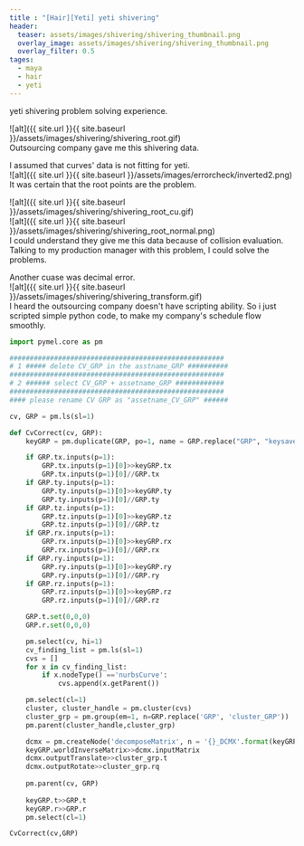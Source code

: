 ```yaml
---
title : "[Hair][Yeti] yeti shivering"
header:
  teaser: assets/images/shivering/shivering_thumbnail.png
  overlay_image: assets/images/shivering/shivering_thumbnail.png
  overlay_filter: 0.5
tages:
  - maya
  - hair
  - yeti
---
```


yeti shivering problem solving experience.  

![alt]({{ site.url }}{{ site.baseurl }}/assets/images/shivering/shivering_root.gif)  
Outsourcing company gave me this shivering data.  

I assumed that curves' data is not fitting for yeti.  
![alt]({{ site.url }}{{ site.baseurl }}/assets/images/errorcheck/inverted2.png)  
It was certain that the root points are the problem.  

![alt]({{ site.url }}{{ site.baseurl }}/assets/images/shivering/shivering_root_cu.gif)  
![alt]({{ site.url }}{{ site.baseurl }}/assets/images/shivering/shivering_root_normal.png)  
I could understand they give me this data because of collision evaluation.  
Talking to my production manager with this problem, I could solve the problems.  

Another cuase was decimal error.  
![alt]({{ site.url }}{{ site.baseurl }}/assets/images/shivering/shivering_transform.gif)  
I heard the outsourcing company doesn't have scripting ability.
So i just scripted simple python code, to make my company's schedule flow smoothly.

~~~python
import pymel.core as pm

#####################################################
# 1 ##### delete CV_GRP in the asstname_GRP ##########
#####################################################
# 2 ###### select CV_GRP + assetname_GRP ############
#####################################################
#### please rename CV GRP as "assetname_CV_GRP" ######

cv, GRP = pm.ls(sl=1)

def CvCorrect(cv, GRP):
    keyGRP = pm.duplicate(GRP, po=1, name = GRP.replace("GRP", "keysave_GRP"))[0]

    if GRP.tx.inputs(p=1):
        GRP.tx.inputs(p=1)[0]>>keyGRP.tx
        GRP.tx.inputs(p=1)[0]//GRP.tx
    if GRP.ty.inputs(p=1):
        GRP.ty.inputs(p=1)[0]>>keyGRP.ty
        GRP.ty.inputs(p=1)[0]//GRP.ty
    if GRP.tz.inputs(p=1):
        GRP.tz.inputs(p=1)[0]>>keyGRP.tz
        GRP.tz.inputs(p=1)[0]//GRP.tz
    if GRP.rx.inputs(p=1):
        GRP.rx.inputs(p=1)[0]>>keyGRP.rx
        GRP.rx.inputs(p=1)[0]//GRP.rx
    if GRP.ry.inputs(p=1):
        GRP.ry.inputs(p=1)[0]>>keyGRP.ry
        GRP.ry.inputs(p=1)[0]//GRP.ry
    if GRP.rz.inputs(p=1):
        GRP.rz.inputs(p=1)[0]>>keyGRP.rz
        GRP.rz.inputs(p=1)[0]//GRP.rz

    GRP.t.set(0,0,0)
    GRP.r.set(0,0,0)

    pm.select(cv, hi=1)
    cv_finding_list = pm.ls(sl=1)
    cvs = []
    for x in cv_finding_list:
        if x.nodeType() =='nurbsCurve':
            cvs.append(x.getParent())

    pm.select(cl=1)
    cluster, cluster_handle = pm.cluster(cvs)
    cluster_grp = pm.group(em=1, n=GRP.replace('GRP', 'cluster_GRP'))
    pm.parent(cluster_handle,cluster_grp)

    dcmx = pm.createNode('decomposeMatrix', n = '{}_DCMX'.format(keyGRP))
    keyGRP.worldInverseMatrix>>dcmx.inputMatrix
    dcmx.outputTranslate>>cluster_grp.t
    dcmx.outputRotate>>cluster_grp.rq
    
    pm.parent(cv, GRP)
    
    keyGRP.t>>GRP.t
    keyGRP.r>>GRP.r
    pm.select(cl=1)

CvCorrect(cv,GRP)
~~~
